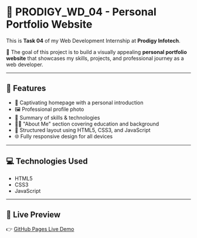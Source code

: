 # 🚀 PRODIGY_WD_04 - Personal Portfolio Website

This is **Task 04** of my Web Development Internship at **Prodigy Infotech**.

🎯 The goal of this project is to build a visually appealing **personal portfolio website** that showcases my skills, projects, and professional journey as a web developer.

---

## 🌟 Features

- 📌 Captivating homepage with a personal introduction
- 🖼️ Professional profile photo
- 🧠 Summary of skills & technologies
- 👨‍🎓 "About Me" section covering education and background
- 🧱 Structured layout using HTML5, CSS3, and JavaScript
- 🌐 Fully responsive design for all devices

---

## 💻 Technologies Used

- HTML5
- CSS3
- JavaScript

---

## 📸 Live Preview

👉 [GitHub Pages Live Demo](https://SavejAkhtar.github.io/PRODIGY_WD_04)
